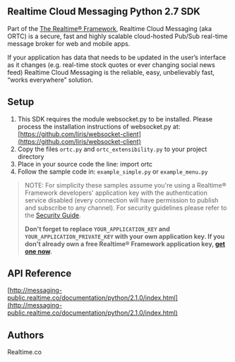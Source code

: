 ## Realtime Cloud Messaging Python 2.7 SDK
Part of the [The Realtime® Framework](http://framework.realtime.co), Realtime Cloud Messaging (aka ORTC) is a secure, fast and highly scalable cloud-hosted Pub/Sub real-time message broker for web and mobile apps.

If your application has data that needs to be updated in the user’s interface as it changes (e.g. real-time stock quotes or ever changing social news feed) Realtime Cloud Messaging is the reliable, easy, unbelievably fast, “works everywhere” solution.

## Setup

1. This SDK requires the module websocket.py to be installed. Please process the installation instructions of websocket.py at: [https://github.com/liris/websocket-client](https://github.com/liris/websocket-client)
2. Copy the files `ortc.py` and `ortc_extensibility.py` to your project directory
3. Place in your source code the line: import ortc
4. Follow the sample code in: `example_simple.py` or `example_menu.py`



> NOTE: For simplicity these samples assume you're using a Realtime® Framework developers' application key with the authentication service disabled (every connection will have permission to publish and subscribe to any channel). For security guidelines please refer to the [Security Guide](http://messaging-public.realtime.co/documentation/starting-guide/security.html). 
> 
> **Don't forget to replace `YOUR_APPLICATION_KEY` and `YOUR_APPLICATION_PRIVATE_KEY` with your own application key. If you don't already own a free Realtime® Framework application key, [get one now](https://app.realtime.co/developers/getlicense).**


## API Reference
[http://messaging-public.realtime.co/documentation/python/2.1.0/index.html](http://messaging-public.realtime.co/documentation/python/2.1.0/index.html)


## Authors
Realtime.co
